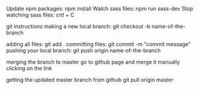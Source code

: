 Update npm packages: npm install
Watch sass files: npm run sass-dev
Stop watching sass files: crtl + C
 
 git instructions
 making a new local branch: git checkout -b name-of-the-branch

adding all files: git add .
committing files: git commit -m "commit message"
pushing your local branch: git push origin name-of-the-branch

merging the branch to master
go to github page and merge it manually clicking on the link

getting the updated master branch from github
git pull origin master
